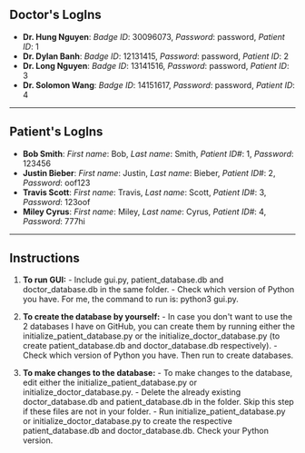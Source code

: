 
   ## Doctor's LogIns

- **Dr. Hung Nguyen**: *Badge ID*: 30096073, *Password*: password, *Patient ID*: 1
- **Dr. Dylan Banh**: *Badge ID*: 12131415, *Password*: password, *Patient ID*: 2
- **Dr. Long Nguyen**: *Badge ID*: 13141516, *Password*: password, *Patient ID*: 3
- **Dr. Solomon Wang**: *Badge ID*: 14151617, *Password*: password, *Patient ID*: 4

---------------------------------------------------------------------------------------------------------

   ## Patient's LogIns
	
- **Bob Smith**: *First name*: Bob, *Last name*: Smith, *Patient ID#*: 1, *Password*: 123456
- **Justin Bieber**: *First name*: Justin, *Last name*: Bieber, *Patient ID#*: 2, *Password*: oof123 
- **Travis Scott**: *First name*: Travis, *Last name*: Scott, *Patient ID#*: 3, *Password*: 123oof
- **Miley Cyrus**: *First name*: Miley, *Last name*: Cyrus, *Patient ID#*: 4, *Password*: 777hi

---------------------------------------------------------------------------------------------------------
   ## Instructions

1. **To run GUI:**
		- Include gui.py, patient_database.db and doctor_database.db in the same folder.
		- Check which version of Python you have. For me, the command to run is: python3 gui.py.
	
2. **To create the database by yourself:**
	    - In case you don't want to use the 2 databases I have on GitHub, you can create them by
		  running either the initialize_patient_database.py or the initialize_doctor_database.py
		  (to create patient_database.db and doctor_database.db respectively).
		- Check which version of Python you have. Then run to create databases.
	
3. **To make changes to the database:**
		- To make changes to the database, edit either the initialize_patient_database.py or 
		  initialize_doctor_database.py.
		- Delete the already existing doctor_database.db and patient_database.db in the folder.
		  Skip this step if these files are not in your folder.
		- Run initialize_patient_database.py or initialize_doctor_database.py to create the 
		  respective patient_database.db and doctor_database.db. Check your Python version.

